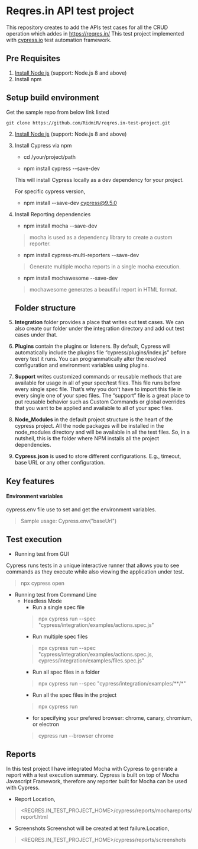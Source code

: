 # Reqres.in API test project

This repository creates to add the APIs test cases for all the CRUD operation which addes in https://reqres.in/ 
This test project implemented with [cypress.io](https://www.cypress.io) test automation framework. 
 
## Pre Requisites

1. [Install Node js](https://nodejs.org/en/download/) (support: Node.js 8 and above)
2. Install npm 

## Setup build environment

Get the sample repo from below link listed

    git clone https://github.com/RidmiR/reqres.in-test-project.git

2. [Install Node js](https://nodejs.org/en/download/) (support: Node.js 8 and above)

3. Install Cypress via npm

    * cd /your/project/path

    * npm install cypress --save-dev
    
   This will install Cypress locally as a dev dependency for your project.

   For specific cypress version,

    * npm install --save-dev cypress@9.5.0

4. Install Reporting dependencies

   * npm install mocha --save-dev

   > mocha is used as a dependency library to create a custom reporter.
   
   * npm install cypress-multi-reporters --save-dev

   >Generate multiple mocha reports in a single mocha execution.
   
   * npm install mochawesome --save-dev
   >mochawesome generates a beautiful report in HTML format.

   ## Folder structure

1. **Integration** folder provides a place that writes out test cases. We can also create our folder under the integration directory and add out test cases under that.

3. **Plugins** contain the plugins or listeners. By default, Cypress will automatically include the plugins file
 “cypress/plugins/index.js” before every test it runs. You can programmatically alter the resolved configuration and environment variables using plugins.

4. **Support** writes customized commands or reusable methods that are available for usage in all of your spec/test
 files. This file runs before every single spec file. That’s why you don’t have to import this file in every single one of your spec files.  The “support” file is a great place to put reusable behavior such as Custom Commands or global overrides that you want to be applied and available to all of your spec files.

5. **Node_Modules** in the default project structure is the heart of the cypress project. All the node packages will be
 installed in the node_modules directory and will be available in all the test files. So, in a nutshell, this is the folder where NPM installs all the project dependencies.

6. **Cypress.json** is used to store different configurations. E.g., timeout, base URL or any other configuration. 

## Key features

#### Environment variables
cypress.env file use to set and get the environment variables.

> Sample usage: Cypress.env("baseUrl")

## Test execution

* Running test from GUI

Cypress runs tests in a unique interactive runner that allows you to see commands as they execute while also viewing the application under test.
> npx cypress open

* Running test from Command Line
    * Headless Mode
        * Run a single spec file
        > npx cypress run --spec "cypress/integration/examples/actions.spec.js"
        * Run multiple spec files
        > npx cypress run --spec "cypress/integration/examples/actions.spec.js, cypress/integration/examples/files.spec.js"
        * Run all spec files in a folder
        > npx cypress run --spec    "cypress/integration/examples/**/*"
        * Run all the spec files in the project
        > npx cypress run
        * for specifying your prefered browser: chrome, canary, chromium, or electron
        > cypress run --browser chrome

## Reports
In this test project I have integrated Mocha with Cypress to generate a report with a test execution summary.
Cypress is built on top of Mocha Javascript Framework, therefore any reporter built for Mocha can be used with Cypress.
* Report
Location,
> <REQRES.IN_TEST_PROJECT_HOME>/cypress/reports/mochareports/report.html

* Screenshots
Screenshot will be created at test failure.Location,
> <REQRES.IN_TEST_PROJECT_HOME>/cypress/reports/screenshots
